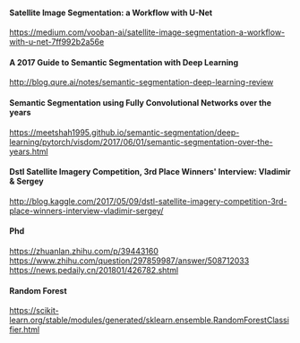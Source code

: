 #### Satellite Image Segmentation: a Workflow with U-Net
https://medium.com/vooban-ai/satellite-image-segmentation-a-workflow-with-u-net-7ff992b2a56e

#### A 2017 Guide to Semantic Segmentation with Deep Learning
http://blog.qure.ai/notes/semantic-segmentation-deep-learning-review

#### Semantic Segmentation using Fully Convolutional Networks over the years
https://meetshah1995.github.io/semantic-segmentation/deep-learning/pytorch/visdom/2017/06/01/semantic-segmentation-over-the-years.html

#### Dstl Satellite Imagery Competition, 3rd Place Winners' Interview: Vladimir & Sergey
http://blog.kaggle.com/2017/05/09/dstl-satellite-imagery-competition-3rd-place-winners-interview-vladimir-sergey/

#### Phd
https://zhuanlan.zhihu.com/p/39443160 <br>
https://www.zhihu.com/question/297859987/answer/508712033 <br>
https://news.pedaily.cn/201801/426782.shtml

#### Random Forest
https://scikit-learn.org/stable/modules/generated/sklearn.ensemble.RandomForestClassifier.html
